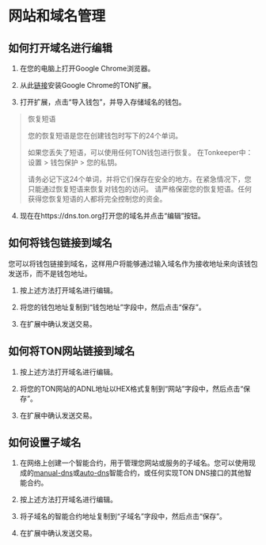 # 网站和域名管理

## 如何打开域名进行编辑

1. 在您的电脑上打开Google Chrome浏览器。

2. 从此[链接](https://chrome.google.com/webstore/detail/ton-wallet/nphplpgoakhhjchkkhmiggakijnkhfnd)安装Google Chrome的TON扩展。

3. 打开扩展，点击“导入钱包”，并导入存储域名的钱包。

> 恢复短语
>
> 您的恢复短语是您在创建钱包时写下的24个单词。
>
> 如果您丢失了短语，可以使用任何TON钱包进行恢复。
> 在Tonkeeper中：设置 > 钱包保护 > 您的私钥。
>
> 请务必记下这24个单词，并将它们保存在安全的地方。在紧急情况下，您只能通过恢复短语来恢复对钱包的访问。
> 请严格保密您的恢复短语。任何获得您恢复短语的人都将完全控制您的资金。

4. 现在在https://dns.ton.org打开您的域名并点击“编辑”按钮。

## 如何将钱包链接到域名

您可以将钱包链接到域名，这样用户将能够通过输入域名作为接收地址来向该钱包发送币，而不是钱包地址。

1. 按上述方法打开域名进行编辑。

2. 将您的钱包地址复制到“钱包地址”字段中，然后点击“保存”。

3. 在扩展中确认发送交易。

## 如何将TON网站链接到域名

1. 按上述方法打开域名进行编辑。

2. 将您的TON网站的ADNL地址以HEX格式复制到“网站”字段中，然后点击“保存”。

3. 在扩展中确认发送交易。

## 如何设置子域名

1. 在网络上创建一个智能合约，用于管理您网站或服务的子域名。您可以使用现成的[manual-dns](https://github.com/ton-blockchain/ton/blob/master/crypto/smartcont/dns-manual-code.fc)或[auto-dns](https://github.com/ton-blockchain/ton/blob/master/crypto/smartcont/dns-auto-code.fc)智能合约，或任何实现TON DNS接口的其他智能合约。

2. 按上述方法打开域名进行编辑。

3. 将子域名的智能合约地址复制到“子域名”字段中，然后点击“保存”。

4. 在扩展中确认发送交易。
